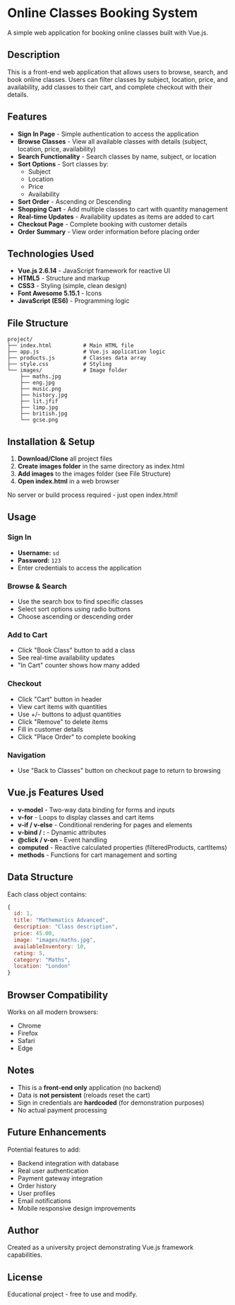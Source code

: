 # Online Classes Booking System

A simple web application for booking online classes built with Vue.js.

## Description

This is a front-end web application that allows users to browse, search, and book online classes. Users can filter classes by subject, location, price, and availability, add classes to their cart, and complete checkout with their details.

## Features

- **Sign In Page** - Simple authentication to access the application
- **Browse Classes** - View all available classes with details (subject, location, price, availability)
- **Search Functionality** - Search classes by name, subject, or location
- **Sort Options** - Sort classes by:
  - Subject
  - Location
  - Price
  - Availability
- **Sort Order** - Ascending or Descending
- **Shopping Cart** - Add multiple classes to cart with quantity management
- **Real-time Updates** - Availability updates as items are added to cart
- **Checkout Page** - Complete booking with customer details
- **Order Summary** - View order information before placing order

## Technologies Used

- **Vue.js 2.6.14** - JavaScript framework for reactive UI
- **HTML5** - Structure and markup
- **CSS3** - Styling (simple, clean design)
- **Font Awesome 5.15.1** - Icons
- **JavaScript (ES6)** - Programming logic

## File Structure

```
project/
├── index.html          # Main HTML file
├── app.js              # Vue.js application logic
├── products.js         # Classes data array
├── style.css           # Styling
└── images/             # Image folder
    ├── maths.jpg
    ├── eng.jpg
    ├── music.png
    ├── history.jpg
    ├── lit.jfif
    ├── limp.jpg
    ├── british.jpg
    └── gcse.png
```

## Installation & Setup

1. **Download/Clone** all project files
2. **Create images folder** in the same directory as index.html
3. **Add images** to the images folder (see File Structure)
4. **Open index.html** in a web browser

No server or build process required - just open index.html!

## Usage

### Sign In
- **Username:** `sd`
- **Password:** `123`
- Enter credentials to access the application

### Browse & Search
- Use the search box to find specific classes
- Select sort options using radio buttons
- Choose ascending or descending order

### Add to Cart
- Click "Book Class" button to add a class
- See real-time availability updates
- "In Cart" counter shows how many added

### Checkout
- Click "Cart" button in header
- View cart items with quantities
- Use +/- buttons to adjust quantities
- Click "Remove" to delete items
- Fill in customer details
- Click "Place Order" to complete booking

### Navigation
- Use "Back to Classes" button on checkout page to return to browsing

## Vue.js Features Used

- **v-model** - Two-way data binding for forms and inputs
- **v-for** - Loops to display classes and cart items
- **v-if / v-else** - Conditional rendering for pages and elements
- **v-bind / :** - Dynamic attributes
- **@click / v-on** - Event handling
- **computed** - Reactive calculated properties (filteredProducts, cartItems)
- **methods** - Functions for cart management and sorting

## Data Structure

Each class object contains:
```javascript
{
  id: 1,
  title: "Mathematics Advanced",
  description: "Class description",
  price: 45.00,
  image: "images/maths.jpg",
  availableInventory: 10,
  rating: 5,
  category: "Maths",
  location: "London"
}
```

## Browser Compatibility

Works on all modern browsers:
- Chrome
- Firefox
- Safari
- Edge

## Notes

- This is a **front-end only** application (no backend)
- Data is **not persistent** (reloads reset the cart)
- Sign in credentials are **hardcoded** (for demonstration purposes)
- No actual payment processing

## Future Enhancements

Potential features to add:
- Backend integration with database
- Real user authentication
- Payment gateway integration
- Order history
- User profiles
- Email notifications
- Mobile responsive design improvements

## Author

Created as a university project demonstrating Vue.js framework capabilities.

## License

Educational project - free to use and modify.
